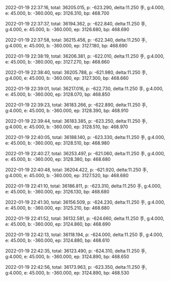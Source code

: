 2022-01-19 22:37:16, total: 36205.015, p: -623.290, delta:11.250 手, g:4.000, e: 45.000, b: -360.000, ep: 3126.310, bp: 468.700

2022-01-19 22:37:37, total: 36194.362, p: -622.840, delta:11.250 手, g:4.000, e: 45.000, b: -360.000, ep: 3126.680, bp: 468.690

2022-01-19 22:37:58, total: 36215.456, p: -622.340, delta:11.250 手, g:4.000, e: 45.000, b: -360.000, ep: 3127.180, bp: 468.690

2022-01-19 22:38:19, total: 36206.381, p: -622.010, delta:11.250 手, g:4.000, e: 45.000, b: -360.000, ep: 3127.270, bp: 468.660

2022-01-19 22:38:40, total: 36205.788, p: -621.980, delta:11.250 手, g:4.000, e: 45.000, b: -360.000, ep: 3127.300, bp: 468.660

2022-01-19 22:39:01, total: 36217.016, p: -622.730, delta:11.250 手, g:4.000, e: 45.000, b: -360.000, ep: 3128.070, bp: 468.850

2022-01-19 22:39:23, total: 36183.266, p: -622.890, delta:11.250 手, g:4.000, e: 45.000, b: -360.000, ep: 3128.390, bp: 468.910

2022-01-19 22:39:44, total: 36183.385, p: -623.250, delta:11.250 手, g:4.000, e: 45.000, b: -360.000, ep: 3128.510, bp: 468.970

2022-01-19 22:40:05, total: 36188.140, p: -623.330, delta:11.250 手, g:4.000, e: 45.000, b: -360.000, ep: 3128.510, bp: 468.980

2022-01-19 22:40:27, total: 36253.497, p: -621.060, delta:11.250 手, g:4.000, e: 45.000, b: -360.000, ep: 3128.380, bp: 468.680

2022-01-19 22:40:48, total: 36204.422, p: -621.920, delta:11.250 手, g:4.000, e: 45.000, b: -360.000, ep: 3127.520, bp: 468.680

2022-01-19 22:41:10, total: 36186.811, p: -623.310, delta:11.250 手, g:4.000, e: 45.000, b: -360.000, ep: 3126.130, bp: 468.680

2022-01-19 22:41:30, total: 36156.509, p: -624.230, delta:11.250 手, g:4.000, e: 45.000, b: -360.000, ep: 3125.210, bp: 468.680

2022-01-19 22:41:52, total: 36132.581, p: -624.660, delta:11.250 手, g:4.000, e: 45.000, b: -360.000, ep: 3124.860, bp: 468.690

2022-01-19 22:42:13, total: 36118.194, p: -624.000, delta:11.250 手, g:4.000, e: 45.000, b: -360.000, ep: 3124.880, bp: 468.610

2022-01-19 22:42:35, total: 36123.490, p: -624.310, delta:11.250 手, g:4.000, e: 45.000, b: -360.000, ep: 3124.890, bp: 468.650

2022-01-19 22:42:56, total: 36173.963, p: -623.350, delta:11.250 手, g:4.000, e: 45.000, b: -360.000, ep: 3124.890, bp: 468.530